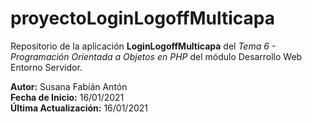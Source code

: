 # proyectoLoginLogoffMulticapa
Repositorio de la aplicación <strong>LoginLogoffMulticapa</strong> del <em>Tema 6 - Programación Orientada a Objetos en PHP</em>
del módulo Desarrollo Web Entorno Servidor.

<strong>Autor:</strong> Susana Fabián Antón<br>
<strong>Fecha de Inicio:</strong>  16/01/2021<br>
<strong>Última Actualización:</strong>  16/01/2021
